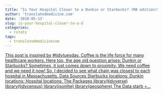 ```yaml
---
title: "Is Your Hospital Closer to a Dunkin or Starbucks? (MA edition)"
author: 'translatedmedicine.com'
date: '2018-05-13'
slug: is-your-hospital-closer-to-a-d
categories:
  - rstats
tags:
  - translatedmedicinecom
---
```


[This post is inspired by #tidytuesday. Coffee is the life force for many healthcare workers. Here too, the age old question arises: Dunkin or Starbucks? Sometimes, it just comes down to proximity. We need coffee and we need it now! So, I decided to see what chain was closest to each hospital in Massachusetts. Data Sources Starbucks locations: Dunkin locations: Hospital locations: The Packages library(tidyverse) library(tidycensus) library(jsonlite) library(geosphere) The Data starb =...<click to read more>](https://translatedmedicine.netlify.com/post/is-your-hospital-closer-to-a-dunkin-or-starbucks-ma-edition/)

